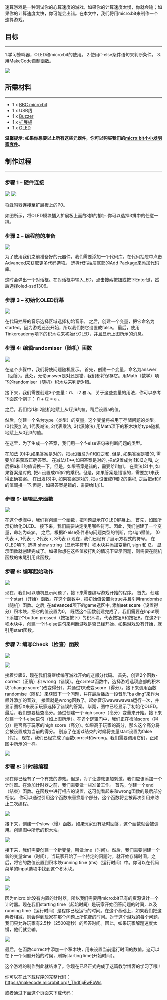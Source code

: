 速算游戏是一种测试你的心算速度的游戏。如果你的计算速度太慢，你就会输；如果你的计算速度太快，你可能会出错。在本文中，我们将用micro:bit来制作一个速算游戏。


## 目标
---

1.学习蜂鸣器，OLED和micro:bit的使用。
2.使用if-else条件语句来判断条件。
3.用MakeCode自制函数。 

![](https://i.imgur.com/DrzcpU6.jpg)


## 所需材料
---

- 1 x [BBC micro:bit](http://www.elecfreaks.com/estore/micro-bit-board.html "BBC micro:bit")
- 1 x USB线
- 1 x [Buzzer](http://www.elecfreaks.com/estore/octopus-passive-buzzer-brick-obpb01.html)
- 1 x [扩展板](http://www.elecfreaks.com/estore/elecfreaks-micro-bit-breakout-board.html)
- 1 x [OLED](http://www.elecfreaks.com/estore/iic-oled.html)

**温馨提示: 如果你想要以上所有这些元器件，你可以购买我们的[micro:bit小小发明家套件](https://item.taobao.com/item.htm?spm=a230r.7195193.1997079397.9.z3IMPf&id=564707672256&abbucket=5)。**


## 制作过程
---

### 步骤 1 – 硬件连接

![](https://i.imgur.com/I0WQp6j.jpg)
![](https://i.imgur.com/3HeAKFN.jpg)

将蜂鸣器连接至扩展板上的P0。

如图所示，将OLED模块插入扩展板上面的3排的排针.你可以选择3排中的任意一排。


### 步骤 2 – 编程前的准备

![](https://i.imgur.com/S54AWdC.png)

为了使用我们之前准备好的元器件，我们需要添加一个代码库。在代码抽屉中点击Advanced来获取更多代码选项。 选择代码抽屉底部的Add Package来添加代码库。

这时会弹出一个对话框。在对话框中输入LED，点击搜索按钮或按下Enter键，然后选择oled-ssd1306。


### 步骤 3 – 初始化OLED屏幕

![](https://i.imgur.com/84GEN3d.png)

在代码抽屉的音乐选择区域选择初始音乐。
之后，创建一个变量，把它命名为started。因为游戏还没开始，所以我们把它设置成false。
最后，使用Tinkercademy项下的积木块来初始化OLED，并且显示上图所示的消息。


### 步骤 4: 编辑randomiser（随机）函数

![](https://i.imgur.com/LDYsmUU.png)

在这个步骤中，我们将使问题随机显示。
首先，创建一个变量，命名为answer（回答）。此处，无论answer是对还是错，我们都将保存它。用Math（数学）项下的randomiser（随机）积木块来判断对错。

接下来，我们需要创建3个变量：i1、 i2 和 a。
关于这些变量的用法，你可以参考下面这个例子：
i1 + i2 = a 。

之后，我们给i1和i2随机地赋上从1到9的值。稍后设置a的值。

然后，创建一个名为type（类型）的变量。这个变量将被用于存储问题的类型。
(0代表加法, 1代表减法, 2代表乘法, 3代表除法)
用Math项下的积木块给type随机地赋上从0到3的值。 

在这里，为了生成一个答案，我们用一个if-else语句来判断问题的类型。

在加法 (0)中,如果答案是对的，把a设置成为i1和i2之和. 但是, 如果答案是错的, 需要加1来获取正确答案。
在减法(1)中,如果答案是对的, 把a设置成为i1和i2之和, 之后把a和i1的值调换一下。但是，如果答案是错的，需要给i1加1。 
在乘法(2)中, 如果答案是对的, 把a 设置成i1和i2的乘积。但是，如果答案是错误的，需要加1来获得正确答案。
在出发(3)中, 如果答案是对的, 把a 设置成i1和i2的乘积, 之后把a和i1的值调换一下.但是，如果答案是错的，需要给i1加1。


### 步骤 5: 编辑显示函数

![](https://i.imgur.com/ZzddjR4.png)

在这个步骤中，我们将创建一个函数，把问题显示在OLED屏幕上。 
首先，如图所示初始化OLED。
接下来，我们需要决定使用哪些符号。因此，我们创建了一个变量，命名为sign。
之后，根据if-else条件语句问题类型的判断，给sign赋值。
(0代表 +, 1代表 -, 2代表 x, 3代表 /)
现在，我们已经有了展示方程式的符号。 
在OLED项下, 选择 show string（显示字符串）积木块并添加变量i1, sign 和 i2。
显示函数就创建完成了。如果你想在这些值被打乱的情况下显示问题，则需要在随机函数的末尾引用此函数。


### 步骤 6: 编写起始动作

![](https://i.imgur.com/aBB2MTL.png)

现在，我们可以随机显示问题了，接下来需要编写游戏开始的程序。
首先，创建一个start（开始）函数。在这个函数中，把初始值设置为true并且引用randomise（随机）函数。之后, 在**advanced**项下的game选区中, 添加**set score**（设置得分）积木块，把它的值设置为0。
既然这个函数创建完成了，我们需要在Input项下添加2个button pressed（按钮按下）的积木块，代表按钮A和按钮B。在这2个积木块中，创建一个if-else语句来判断游戏是否已经开始。如果游戏没有开始，就引用start函数。


### 步骤 7: 编写Check（检查）函数

![](https://i.imgur.com/wc9syCp.png)

![](https://i.imgur.com/yNpMdBa.png)

接着步骤6，现在我们将继续编写游戏开始的这部分代码。
首先，创建2个函数-correct（正确）和 wrong（错误）。在correct函数中，选择游戏选项底部的积木块“change score"(改变得分），并通过1来改变score（得分）。接下来调用函数randomise（随机）来获取下一个问题，并在最后播放一段音乐“ba ding”来作为额外添加的音效。
接着就是wrong函数了。起始音乐wawawawaa运行一次，并显示图标X来表示玩家选择了错误的答案。
毕竟，图中已经显示了初始化OLED。
最后，我们想要检查高分。通过创建一个high score（高分）变量来开始。接下来创建一个if-else语句（如上图所示）。在这个逻辑门中，我们正在检验score（得分）是否高于玩家的high score（高分）。如果高于玩家的高分，那么这个高分将会被设置成为当前的得分。
别忘了在游戏结束的时候将变量start设置为false（假）。
现在，我们已经完成了函数correct和wrong。我们需要调用它们，正如图中所示的一样。

![](https://i.imgur.com/MvJMuie.png)


### 步骤 8: 计时器编程

现在你已经有了一个有效的游戏。但是，为了让游戏更加刺激，我们应该添加一个计时器。在添加计时器之前，我们需要做一些准备工作。
首先，创建一个end（结束）函数。在函数中进行相应的设置。这可能看起来和wrong函数的最后部分相似。
你可以通过引用这个函数来替换那个部分。这个函数将会被再次引用来防止二次编程。

![](https://i.imgur.com/INcOT8m.png)

接下来，创建一个slow（慢）函数。如果玩家没有及时回答，这个函数就会被调用。创建图中所示的积木块。

![](https://i.imgur.com/PqeTeSO.png)

接下来，我们需要创建一个新变量，叫做time（时间）。然后，我们需要创建一个新的变量time（时间）。当玩家开始了一个特定的问题时，就开始存储时间。之后，将它的数值设置到积木块running time (ms)（运行时间）中。你可以在代码菜单的Input选项中找到这个积木块。

![](https://i.imgur.com/EB9eNyZ.png)

![](https://i.imgur.com/uY3dCHx.png)

因为micro:bit没有内置的计时器，所以我们需要用micro:bit已有的资源设计一个计时器。现在我们starting time（起始时间）是玩家开始回答问题的时间，以及running time（运行时间）是程序已经运行的时间。在这个基础上，如果我们把这两者相减，则会得到玩家在那个问题上所花费的时间。对于这个游戏的每个问题，我们只允许玩家有2.5秒（2500毫秒）的回答时间。因此，如果玩家解题速度太慢，他们就会输。

![](https://i.imgur.com/KKj95t1.png)

最后，在函数correct中添加一个积木块，用来设置当前运行时间的数值。这可以在下一个问题开始的时候，刷新starting time(开始时间）。

这个游戏的制作到此就结束了。你现在已经正式完成了这篇教学博客的学习了哦！

你可以在此下载程序的完整代码：
https://makecode.microbit.org/_ThdfipEwFbWs

或者通过下面这个页面来下载代码：
<div style="position:relative;height:0;padding-bottom:70%;overflow:hidden;"><iframe style="position:absolute;top:0;left:0;width:100%;height:100%;" src="https://makecode.microbit.org/#pub:_ThdfipEwFbWs 

" frameborder="0" sandbox="allow-popups allow-forms allow-scripts allow-same-origin"></iframe></div>


## 常见问题
---


## 相关阅读  
---

[Micro:bit小小发明家课程01:音乐播放器](/Micro_bit_Tinker_Kit_Case_01_Music_Machine_CN/)                            
[Micro:bit小小发明家课程02:智能灯](/Micro_bit_Tinker_Kit_Case_02_Smart_Light_CN/)    
[Micro:bit小小发明家课程03:电子琴](/Micro_bit_Tinker_Kit_Case_03_Electro_Theremin_CN/)  
[Micro:bit小小发明家课程04:报警装置](/Micro_bit_Tinker_Kit_Case_04_Simple_Alarm_Box_CN/)  
[Micro:bit小小发明家课程05:土壤湿度检测](/Micro_bit_Tinker_Kit_Case_05_Plant_Monitoring_Device_CN/)  
[Micro:bit小小发明家课程06:入侵检测](/Micro_bit_Tinker_Kit_Case_06_Intruder_Detection_CN/)  
[Micro:bit小小发明家课程07:喂鱼器](/Micro_bit_Tinker_Kit_Case_07_Fish_Feeder_CN/)   
[Micro:bit小小发明家课程08:运动检测](/Micro_bit_Tinker_Kit_Case_08_Motion_Detector_CN/)  
[Micro:bit小小发明家课程09:测谎仪](/Micro_bit_Tinker_Kit_Case_09_Lie_Detector_CN/)  
[Micro:bit小小发明家课程10:乒乓球游戏](/Micro_bit_Tinker_Kit_Case_10_PADDLEBALLSUPERSMASHEM_CN/)  
[Micro:bit小小发明家课程11:躲避小行星](/Micro_bit_Tinker_Kit_Case_11_Avoid_Asteroids_CN/)  
[Micro:bit小小发明家课程12:遥控小车](/Micro_bit_Tinker_Kit_Case_12_Remote_Control_Everything_CN/)  
[Micro:bit小小发明家课程13:micro:bit小车](/Micro_bit_Tinker_Kit_Case_13_Micro_Bit_Car_CN/)  
[Micro:bit小小发明家课程14:抛煎饼游戏](/Micro_bit_Tinker_Kit_Case_14_Flipping_Pancakes_CN/)  
[Micro:bit小小发明家课程15:跑迷宫游戏](/Micro_bit_Tinker_Kit_Case_15_Maze_Runner_CN/)  
[Micro:bit小小发明家课程17:猜音调游戏](/Micro_bit_Tinker_Kit_Case_17_Pitch_Perfect_CN/)  
[Micro:bit小小发明家课程18:手指灵敏度游戏](/Micro_bit_Tinker_Kit_Case_18_Finger_Dexterity_CN/)  
[Micro:bit小小发明家课程19:电子水平仪](/Micro_bit_Tinker_Kit_Case_19_Electric_Spirit_Level_CN/)  
[Micro:bit小小发明家课程20:太空射击游戏](/Micro_bit_Tinker_Kit_Case_20_Space_Shooter_CN/)  
[Micro:bit小小发明家课程21:飞行的小鸟游戏](/Micro_bit_Tinker_Kit_Case_21_Flappy_Bird_CN/)  
[Micro:bit小小发明家课程22:摩尔斯代码信息传输](/Micro_bit_Tinker_Kit_Case_22_Wire_Transmission_CN/)  
[Micro:bit小小发明家课程23:贪吃蛇游戏](/Micro_bit_Tinker_Kit_Case_23_Snake_Game_CN/)  
